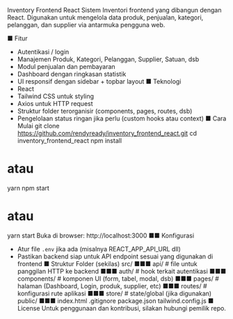 Inventory Frontend React
Sistem Inventori frontend yang dibangun dengan React.
Digunakan untuk mengelola data produk, penjualan, kategori, pelanggan, dan supplier via
antarmuka pengguna web.

■ Fitur
- Autentikasi / login
- Manajemen Produk, Kategori, Pelanggan, Supplier, Satuan, dsb
- Modul penjualan dan pembayaran
- Dashboard dengan ringkasan statistik
- UI responsif dengan sidebar + topbar layout
■ Teknologi
- React
- Tailwind CSS untuk styling
- Axios untuk HTTP request
- Struktur folder terorganisir (components, pages, routes, dsb)
- Pengelolaan status ringan jika perlu (custom hooks atau context)
■ Cara Mulai
git clone https://github.com/rendyready/inventory_frontend_react.git
cd inventory_frontend_react
npm install
# atau
yarn
npm start
# atau
yarn start
Buka di browser: http://localhost:3000
■■ Konfigurasi
- Atur file `.env` jika ada (misalnya REACT_APP_API_URL dll)
- Pastikan backend siap untuk API endpoint sesuai yang digunakan di frontend
■ Struktur Folder (sekilas)
src/
■■■ api/ # file untuk panggilan HTTP ke backend
■■■ auth/ # hook terkait autentikasi
■■■ components/ # komponen UI (form, tabel, modal, dsb)
■■■ pages/ # halaman (Dashboard, Login, produk, supplier, etc)
■■■ routes/ # konfigurasi rute aplikasi
■■■ store/ # state/global (jika digunakan)
public/
■■■ index.html
.gitignore
package.json
tailwind.config.js
■ License
Untuk penggunaan dan kontribusi, silakan hubungi pemilik repo.
